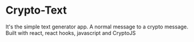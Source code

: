 # Crypto-Text
It's the simple text generator app. A normal message to a crypto message. Built with react, react hooks, javascript and CryptoJS
